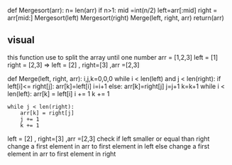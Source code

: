 def Mergesort(arr):
    n= len(arr)
    if n>1:
        mid =int(n/2)
        left=arr[:mid]
        right = arr[mid:]
        Mergesort(left)
        Mergesort(right)
        Merge(left, right, arr)
        return(arr)
## visual
this function use to split the array until one number
arr = [1,2,3]
left = [1]
right = [2,3] => left = [2] , right=[3] ,arr =[2,3]

def Merge(left, right, arr):
    i,j,k=0,0,0
    while i < len(left) and j < len(right):
        if left[i]<= right[j]:
            arr[k]=left[i]
            i=i+1
        else:
            arr[k]=right[j]
            j=j+1
        k=k+1
    while i < len(left):
        arr[k] = left[i]
        i += 1
        k += 1

    while j < len(right):
        arr[k] = right[j]
        j += 1
        k += 1

left = [2] , right=[3] ,arr =[2,3]
check if left smaller or equal than right change a first element in arr to first element in left
else change a first element in arr to first element in right

